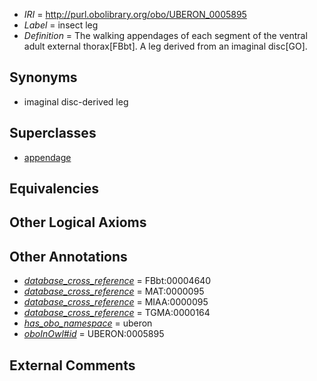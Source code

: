  * *IRI* = http://purl.obolibrary.org/obo/UBERON_0005895
 * *Label* = insect leg
 * *Definition* = The walking appendages of each segment of the ventral adult external thorax[FBbt]. A leg derived from an imaginal disc[GO].

## Synonyms

 * imaginal disc-derived leg

## Superclasses

 * [appendage](../../UBERON/26/UBERON_0000026.md)

## Equivalencies


## Other Logical Axioms


## Other Annotations

 * *[database_cross_reference](../../ef/oboInOwl#hasDbXref.md)* = FBbt:00004640
 * *[database_cross_reference](../../ef/oboInOwl#hasDbXref.md)* = MAT:0000095
 * *[database_cross_reference](../../ef/oboInOwl#hasDbXref.md)* = MIAA:0000095
 * *[database_cross_reference](../../ef/oboInOwl#hasDbXref.md)* = TGMA:0000164
 * *[has_obo_namespace](../../ce/oboInOwl#hasOBONamespace.md)* = uberon
 * *[oboInOwl#id](../../id/oboInOwl#id.md)* = UBERON:0005895

## External Comments

